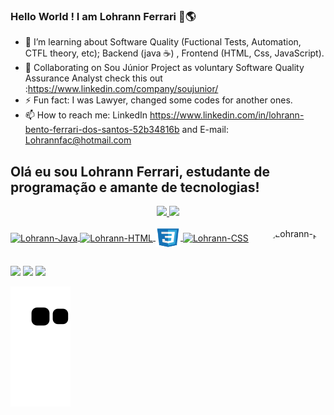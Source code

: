 ### Hello World ! I am Lohrann Ferrari 👋🌎

- 🌱 I’m learning about Software Quality (Fuctional Tests, Automation, CTFL theory, etc); Backend (java ☕) , Frontend (HTML, Css, JavaScript).
- 👯 Collaborating on Sou Júnior Project as voluntary Software Quality Assurance Analyst check this out :https://www.linkedin.com/company/soujunior/
- ⚡ Fun fact: I was Lawyer, changed some codes for another ones. 
- 📫 How to reach me: LinkedIn https://www.linkedin.com/in/lohrann-bento-ferrari-dos-santos-52b34816b and E-mail: Lohrannfac@hotmail.com

## Olá eu sou Lohrann Ferrari, estudante de programação e amante de tecnologias!
<div align="center">
  <a href="https://github.com/lohrannferrari">
  <img height="180em" src="https://github-readme-stats.vercel.app/api?username=Lohrannferrari&show_icons=true&theme=dracula&include_all_commits=true&count_private=true"/>
  <img height="180em" src="https://github-readme-stats.vercel.app/api/top-langs/?username=lohrannferrari&layout=compact&langs_count=7&theme=dracula"/>
</div>
<div style="display: inline_block"><br>

  <img align="center" alt="Lohrann-Java" height="30" width="40" src="https://cdn.jsdelivr.net/gh/devicons/devicon/icons/java/java-original.svg">
  <img align="center" alt="Lohrann-HTML" height="30" width="40" img src="https://cdn.jsdelivr.net/gh/devicons/devicon/icons/javascript/javascript-original.svg" />
          
  <img align="center" alt="Lohrann-CSS" height="30" width="40" src="https://raw.githubusercontent.com/devicons/devicon/master/icons/css3/css3-original.svg">
  <img align="center" alt="Lohrann-CSS" height="30" width="40"img src="https://cdn.jsdelivr.net/gh/devicons/devicon/icons/selenium/selenium-original.svg" />
          
  <img align="right" alt="Lohrann-pic" height="150" style="border-radius:50px;" src="https://media.discordapp.net/attachments/639956127056134178/890373478988013628/Publicacoes_Instagram_1_1.png?width=676&height=676">
</div>
  
  ##
 
<div> 

  <a href="https://www.instagram.com/lohrannferrari/" target="_blank"><img src="https://img.shields.io/badge/-Instagram-%23E4405F?style=for-the-badge&logo=instagram&logoColor=white" target="_blank"></a> 
  <a href = "mailto:lohrannfac@hotmail.com"><img src="https://img.shields.io/badge/Microsoft_Outlook-0078D4?style=for-the-badge&logo=microsoft-outlook&logoColor=white" target="_blank"></a>
  <a href="https://www.linkedin.com/in/lohrann-bento-ferrari-dos-santos-52b34816b/" target="_blank"><img src="https://img.shields.io/badge/-LinkedIn-%230077B5?style=for-the-badge&logo=linkedin&logoColor=white" target="_blank"></a> 
 
  ![Snake animation](https://github.com/rafaballerini/rafaballerini/blob/output/github-contribution-grid-snake.svg)
 
</div>
